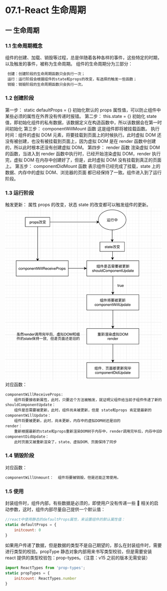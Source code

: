 # 07.1-React 生命周期

## 一 生命周期

### 1.1 生命周期概念

组件的创建、加载、销毁等过程，总是伴随着各种各样的事件，这些特定的时期，以及触发的事件，被称为生命周期。
组件的生命周期分为三部分：

```txt
 创建：创建阶段的生命周期函数只会执行一次；
 运行：运行阶段会根据组件的state和props的改变，有选择的触发一些函数；
 销毁：销毁阶段的生命周期函数只会执行一次。
```

### 1.2 创建阶段

第一步： static defaultProps = {}
初始化默认的 props 属性值，可以防止组件中某些必须的属性在外界没有传递时报错。
第二步： this.state = {}
初始化 state 值，即初始化组件的私有数据，该数据定义在构造函数中，所以该数据会在第一时间初始化
第三步： componentWillMount 函数
这是组件即将被挂载函数。
执行时间：组件的虚拟 DOM 元素，将要挂载到页面上的时候执行。此时虚拟 DOM 还没有被创建，也没有被挂载到页面上，因为虚拟 DOM 是在 render 函数中创建的，所以此时根本还没有创建虚拟 DOM。
第四步： render 函数
渲染虚拟 DOM 的函数，当进入到 render 函数中执行时，已经开始渲染虚拟 DOM，render 执行完，虚拟 DOM 在内存中创建好了，但是，此时虚拟 DOM 没有挂载到真正的页面上。
第五步： componentDidMount 函数
表示组件已经完成了挂载，state 上的数据、内存中的虚拟 DOM、浏览器的页面 都已经保持了一致。组件进入到了运行阶段。

### 1.3 运行阶段

触发更新：
属性 props 的改变，状态 state 的改变都可以触发组件的更新。
![触发更新](/images/JavaScript/react-03.png)
对应函数：

```txt
componentWillReceiveProps:
    组件将要接收新属性，此时，只要这个方法被触发，就证明父组件给当前子组件传递了新的属性值
shouldComponentUpdate：
    组件是否需要被更新，此时，组件尚未被更新，但是 state和props 肯定是最新的
componentWillUpdate：
    组件将要被更新，此时，尚未更新，内存中的虚拟DOM树还是旧的
render：
    重新根据最新的state和props重新渲染DOM树于内存中，render调用完毕后，内存中旧DOM树被新的        DOM树替换了，此时页面还是旧的
componentDidUpdate：
    此时页面又被重新渲染了，state、虚拟DOM、页面保持了同步

```

### 1.4 销毁阶段

对应函数：

```txt
componentWillUnmount：  组件将要被销毁，但是还能正常使用。

```

### 1.5 使用

封装组件时，组件内部，有些数据是必须的，即使用户没有传递一些  相关的启动参数，这时，组件内部尽量自己提供一个默认值：

```JavaScript
//react中使用静态的defaultProps属性，来设置组件的默认属性值：
static defaultProps = {
    initcount: 0
}
```

如果用户传递了数据，但是数据的类型不是自己期望的，那么在封装组件时，需要进行类型的校验。propType 静态对象内部用来书写类型校验，但是需要安装 react 提供的类型校验包：prop-types。（注意：v15 之前的版本无需安装）

```JavaScript
import ReactTypes from 'prop-types';
static propTypes = {
    initcount: ReactTypes.number
}
```
